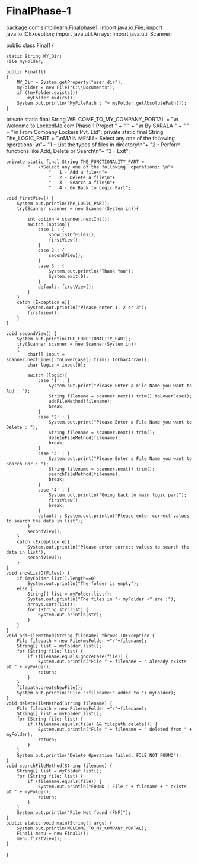 # FinalPhase-1

package com.simplilearn.Finalphase1;
import java.io.File;
import java.io.IOException;
import java.util.Arrays;
import java.util.Scanner;

public class Final1 {
	
	static String MY_Dir;
    File myFolder;

    public Final1() 
    {
    	MY_Dir = System.getProperty("user.dir");
    	myFolder = new File("C:\\Documents");
        if (!myFolder.exists())
        	myFolder.mkdirs();
        System.out.println("MyFilePath : "+ myFolder.getAbsolutePath());
    }
   private static final String WELCOME_TO_MY_COMPANY_PORTAL =
   "\n Welcome to LockedMe.com Phase 1 Project " + "  " + "\n By SARALA  " + " " + "\n From Company Lockers Pvt. Ltd";
   private static final String The_LOGIC_PART =
            "\nMAIN MENU - Select any one of the following operations: \n"+
                    "1 - List the types of files in directory\n"+
                    "2 - Perform functions like Add, Delete or Search\n"+
                    "3 - Exit";

    private static final String THE_FUNCTIONALITY_PART =
            "   \nSelect any one of the following  operations: \n"+
                    "   1 - Add a file\n"+
                    "   2 - Delete a file\n"+
                    "   3 - Search a file\n"+
                    "   4 - Go Back to Logic Part";

    void firstView() {
        System.out.println(The_LOGIC_PART);
        try(Scanner scanner = new Scanner(System.in)){
            
        	int option = scanner.nextInt();
            switch (option){
                case 1 : {
                	showListOfFiles();
                    firstView();
                }
                case 2 : {
                    secondView();
                }
                case 3 : {
                    System.out.println("Thank You");
                    System.exit(0);
                }
                default: firstView();
            }
        }
        catch (Exception e){
            System.out.println("Please enter 1, 2 or 3");
            firstView();
        }
    }

    void secondView() {
        System.out.println(THE_FUNCTIONALITY_PART);
        try(Scanner scanner = new Scanner(System.in))
        {
            char[] input = scanner.nextLine().toLowerCase().trim().toCharArray();
            char logic = input[0];

            switch (logic){
                case '1' : {
                    System.out.print("Please Enter a File Name you want to Add : ");
                    String filename = scanner.next().trim().toLowerCase();
                    addFileMethod(filename);
                    break;
                }
                case '2' : {
                    System.out.print("Please Enter a File Name you want to Delete : ");
                    String filename = scanner.next().trim();
                    deleteFileMethod(filename);
                    break;
                }
                case '3' : {
                    System.out.print("Please Enter a File Name you want to Search For : ");
                    String filename = scanner.next().trim();
                    searchFileMethod(filename);
                    break;
                }
                case '4' : {
                    System.out.println("Going back to main logic part");
                    firstView();
                    break;
                }
                default : System.out.println("Please enter correct values to search the data in list");
            }
            secondView();
        }
        catch (Exception e){
            System.out.println("Please enter correct values to search the data in list");
            secondView();
        }
    }
    void showListOfFiles() {
        if (myFolder.list().length==0)
            System.out.println("The folder is empty");
        else {
            String[] list = myFolder.list();
            System.out.println("The files in "+ myFolder +" are :");
            Arrays.sort(list);
            for (String str:list) {
                System.out.println(str);
            }
        }
    }
    void addFileMethod(String filename) throws IOException {
        File filepath = new File(myFolder +"/"+filename);
        String[] list = myFolder.list();
        for (String file: list) {
            if (filename.equalsIgnoreCase(file)) {
                System.out.println("File " + filename + " already exists at " + myFolder);
                return;
            }
        }
        filepath.createNewFile();
        System.out.println("File "+filename+" added to "+ myFolder);
    }
    void deleteFileMethod(String filename) {
        File filepath = new File(myFolder +"/"+filename);
        String[] list = myFolder.list();
        for (String file: list) {
            if (filename.equals(file) && filepath.delete()) {
                System.out.println("File " + filename + " deleted from " + myFolder);
                return;
            }
        }
        System.out.println("Delete Operation failed. FILE NOT FOUND");
    }
    void searchFileMethod(String filename) {
        String[] list = myFolder.list();
        for (String file: list) {
            if (filename.equals(file)) {
                System.out.println("FOUND : File " + filename + " exists at " + myFolder);
                return;
            }
        }
        System.out.println("File Not found (FNF)");
    }
    public static void main(String[] args) {
        System.out.println(WELCOME_TO_MY_COMPANY_PORTAL); 
        Final1 menu = new Final1();
        menu.firstView();
    }


}
